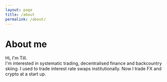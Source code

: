 ```yaml
---
layout: page
title: /about
permalink: /about/
---
```


# About me
  
Hi, I'm Till.  
I'm interested in systematic trading, decentralised finance and backcountry skiing. I used to trade interest rate swaps institutionally. Now I trade FX and crypto at a start up.
